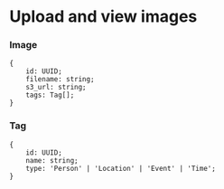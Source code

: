 # Upload and view images

### Image

```
{
    id: UUID;
    filename: string;
    s3_url: string;
    tags: Tag[];
}
```

### Tag

```
{
    id: UUID;
    name: string;
    type: 'Person' | 'Location' | 'Event' | 'Time';
}
```
